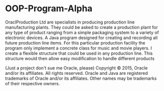 # OOP-Program-Alpha

OraclProduction Ltd are specialists in producing production line manufacturing plants.
They could be asked to create a production plant for any type of product ranging from a simple packaging
system to a variety of electronic devices.
A Java program designed for creating and recording all future production line items. For this particular production facility the program only implement a concrete class for music and movie players.
I create a flexible structure that could be used in any production line. This structure would then allow easy modification to handle different products


(Just a project don't sue me Oracle, please)
Copyright © 2015, Oracle and/or its affiliates. All rights reserved. Oracle and Java are registered trademarks of Oracle and/or its affiliates. Other names may be trademarks of their respective owners.
